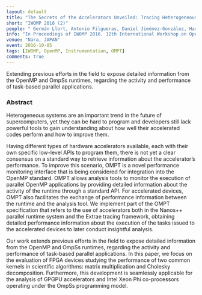 ```yaml
---
layout: default
title: "The Secrets of the Accelerators Unveiled: Tracing Heterogeneous Executions Through OMPT"
short: "IWOMP 2016 (2)"
people: " Germán Llort, Antonio Filgueras, Daniel Jiménez-González, Harald Servat, Xavier Teruel, Estanislao Mercadal, Carlos Álvarez, Judit Giménez, Xavier Martorell, Eduard Ayguadé and Jesús Labarta "
info: "In Proceedings of IWOMP 2016. 12th International Workshop on OpenMP. (p. 217-236)"
venue: "Nara, JAPAN"
event: 2016-10-05
tags: [IWOMP, OpenMP, Instrumentation, OMPT]
comments: true
---
```


Extending previous efforts in the field to expose detailed information from the
OpenMP and OmpSs runtimes, regarding the activity and performance of task-based
parallel applications.


### Abstract
Heterogeneous systems are an important trend in the future of supercomputers,
yet they can be hard to program and developers still lack powerful tools to
gain understanding about how well their accelerated codes perform and how to
improve them.

Having different types of hardware accelerators available, each with their own
specific low-level APIs to program them, there is not yet a clear consensus on
a standard way to retrieve information about the accelerator’s performance. To
improve this scenario, OMPT is a novel performance monitoring interface that is
being considered for integration into the OpenMP standard. OMPT allows analysis
tools to monitor the execution of parallel OpenMP applications by providing
detailed information about the activity of the runtime through a standard API.
For accelerated devices, OMPT also facilitates the exchange of performance
information between the runtime and the analysis tool. We implement part of the
OMPT specification that refers to the use of accelerators both in the Nanos++
parallel runtime system and the Extrae tracing framework, obtaining detailed
performance information about the execution of the tasks issued to the
accelerated devices to later conduct insightful analysis.

Our work extends previous efforts in the field to expose detailed information
from the OpenMP and OmpSs runtimes, regarding the activity and performance of
task-based parallel applications. In this paper, we focus on the evaluation of
FPGA devices studying the performance of two common kernels in scientific
algorithms: matrix multiplication and Cholesky decomposition. Furthermore, this
development is seamlessly applicable for the analysis of GPGPU accelerators and
Intel Xeon Phi co-processors operating under the OmpSs programming model.

